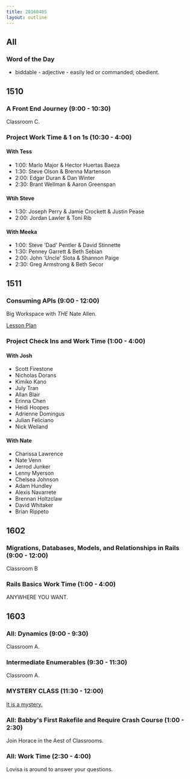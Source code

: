 ```yaml
---
title: 20160405
layout: outline
---
```


## All

### Word of the Day
* biddable - adjective - easily led or commanded; obedient.


## 1510

### A Front End Journey (9:00 - 10:30)

Classroom C.

### Project Work Time & 1 on 1s (10:30 - 4:00)

#### With Tess

* 1:00: Marlo Major & Hector Huertas Baeza
* 1:30: Steve Olson & Brenna Martenson
* 2:00: Edgar Duran & Dan Winter
* 2:30: Brant Wellman & Aaron Greenspan

#### Wtih Steve

* 1:30: Joseph Perry & Jamie Crockett & Justin Pease
* 2:00: Jordan Lawler & Toni Rib

#### With Meeka

* 1:00: Steve 'Dad' Pentler & David Stinnette
* 1:30: Penney Garrett & Beth Sebian
* 2:00: John 'Uncle' Slota & Shannon Paige
* 2:30: Greg Armstrong & Beth Secor

## 1511

### Consuming APIs (9:00 - 12:00)

Big Workspace with _THE_ Nate Allen.

[Lesson Plan](https://github.com/turingschool/lesson_plans/blob/master/ruby_03-professional_rails_applications/consuming_an_api.md)

### Project Check Ins and Work Time (1:00 - 4:00)

#### With Josh

* Scott Firestone
* Nicholas Dorans
* Kimiko Kano
* July Tran
* Allan Blair
* Erinna Chen
* Heidi Hoopes
* Adrienne Domingus
* Julian Feliciano
* Nick Weiland

#### With Nate

* Charissa Lawrence
* Nate Venn
* Jerrod Junker
* Lenny Myerson
* Chelsea Johnson
* Adam Hundley
* Alexis Navarrete
* Brennan Holtzclaw
* David Whitaker
* Brian Rippeto

## 1602

### Migrations, Databases, Models, and Relationships in Rails (9:00 - 12:00)

Classroom B

### Rails Basics Work Time (1:00 - 4:00)

ANYWHERE YOU WANT.


## 1603

### All: Dynamics (9:00 - 9:30)

Classroom A.

### Intermediate Enumerables (9:30 - 11:30)

Classroom A.

### MYSTERY CLASS (11:30 - 12:00)

[It is a mystery.](https://www.youtube.com/watch?v=Fj7Vklv5nDk)

### All: Babby's First Rakefile and Require Crash Course (1:00 - 2:30)

Join Horace in the Aest of Classrooms.

### All: Work Time (2:30 - 4:00)

Lovisa is around to answer your questions.
